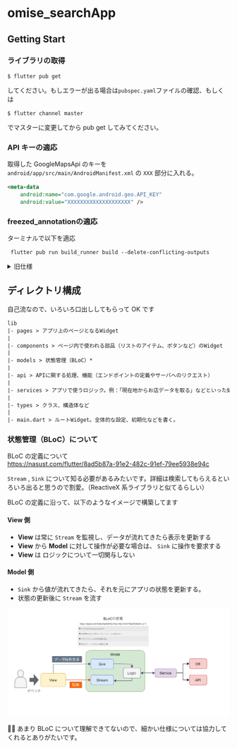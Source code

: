 # omise_searchApp

## Getting Start

### ライブラリの取得

```
$ flutter pub get
```

してください。もしエラーが出る場合は`pubspec.yaml`ファイルの確認、もしくは

```
$ flutter channel master
```

でマスターに変更してから pub get してみてください。

### API キーの適応

取得した GoogleMapsApi のキーを `android/app/src/main/AndroidManifest.xml` の `XXX` 部分に入れる。

```xml
<meta-data
    android:name="com.google.android.geo.API_KEY"
    android:value="XXXXXXXXXXXXXXXXXXXX" />
```

### freezed_annotationの適応
ターミナルで以下を適応
```shell script
 flutter pub run build_runner build --delete-conflicting-outputs
```

<details>
<summary>旧仕様</summary>


## ● 画面構成

```
・main.dart
・HomePage.dart
・MapPage.dart
・DetailsPage.dart
```

- 1.main.dart  
   ヘッダーとフッターがあり、フッターのボタン押下によって index 変数を変更、それに伴い Body の Widget、ヘッダーの文字を変更させています。  
  　また、API へのデータのアクセス、取得はここで行っています。API ができ次第、コメントアウトしてある部分を書き換えようと思います。現在はデモデータを入れて動作確認しています。

- 2.HomePage.dart  
  　お店の一覧を表示します。お店のデータは main.dart から引数として取得しています。  
  　リストのアイテムを押すと DetailsPage.dart に移ります。

- 3.MapPage.dart  
  　お店の一覧を地図上で表示します。お店のデータは main.dart から引数として取得しています。  
  　マーカーをタップすると DetailsPage.dart に移ります。

- 4.DetailsPage.dart  
  　お店の詳細情報を表示します。お店のデータは HomePage.dart,MapPage.dart から引数として取得しています。

## ● 備考

・MapPage.dart では現在地を geolocater で現在地座標を取得してそれを GoogleMap の initialCameraPosition の target に代入しています。  
私が書いたコードだと geolocater での現在地座標の取得が GoogleMap の表示より遅いためエラーが出るので、無理やり main.dart の ErrorWidget で処理しています。(説明下手でごめんなさい)  
もし何かいい案があれば直してください...

・コードが汚いのでどんどん変更していただければ幸いです。

</details>

## ディレクトリ構成

自己流なので、いろいろ口出ししてもらって OK です

```txt
lib
|- pages > アプリ上のページとなるWidget
|
|- components > ページ内で使われる部品（リストのアイテム、ボタンなど）のWidget
|
|- models > 状態管理（BLoC）*
|
|- api > APIに関する処理、機能（エンドポイントの定義やサーバへのリクエスト）
|
|- services > アプリで使うロジック。例：「現在地からお店データを取る」などといった処理
|
|- types > クラス、構造体など
|
|- main.dart > ルートWidget。全体的な設定、初期化などを書く。
```

### 状態管理（BLoC）について

BLoC の定義について  
https://nasust.com/flutter/8ad5b87a-91e2-482c-91ef-79ee5938e94c

`Stream` , `Sink` について知る必要があるみたいです。詳細は検索してもらえるといろいろ出ると思うので割愛。（ReactiveX 系ライブラリと似てるらしい）

BLoC の定義に沿って、以下のようなイメージで構築してます

#### View 側

- **View** は常に `Stream` を監視し、データが流れてきたら表示を更新する
- **View** から **Model** に対して操作が必要な場合は、 `Sink` に操作を要求する
- **View** は ロジックについて一切関与しない

#### Model 側

- `Sink` から値が流れてきたら、それを元にアプリの状態を更新する。
- 状態の更新後に `Stream` を流す

<img src="./readme assets/Androider App Structure.png">

🙇‍♂️ あまり BLoC について理解できてないので、細かい仕様については協力してくれるとありがたいです。
